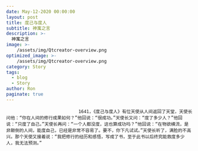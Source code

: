 ```yaml
---
date: May-12-2020 00:00:00
layout: post
title: 度己与度人
subtitle: 神寓之言
description: >-
  神寓之言
image: >-
    /assets/img/Qtcreator-overview.png
optimized_image: >-
    /assets/img/Qtcreator-overview.png
category: Story
tags:
  - blog
  - Story
author: Ron
paginate: true
---
```


							　　1641，《度己与度人》有位天使从人间返回了天堂，天使长问他：“你在人间的修行成果如何？”他回说：“很成功。”天使长又问：“度了多少人？”他回说：“只度了自己。”天使长再问：“一个人都没度，这也算成功吗？”他回说：“在物欲横流，是非颠倒的人间，能度自己，已经是非常不容易了。要不，你下凡试试。”天使长听了，满脸的不高兴。那个天使又接着说：“我把修行的经历和感悟，写成了书，至于此书以后终究能救度多少人，我无法预测。”
							
							
						